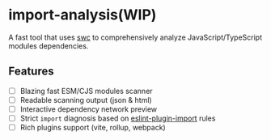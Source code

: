 # import-analysis(WIP)

A fast tool that uses [swc](https://swc.rs/) to comprehensively analyze JavaScript/TypeScript modules dependencies.

## Features

- [ ] Blazing fast ESM/CJS modules scanner
- [ ] Readable scanning output (json & html)
- [ ] Interactive dependency network preview
- [ ] Strict `import` diagnosis based on [eslint-plugin-import](https://www.npmjs.com/package/eslint-plugin-import) rules
- [ ] Rich plugins support (vite, rollup, webpack)
